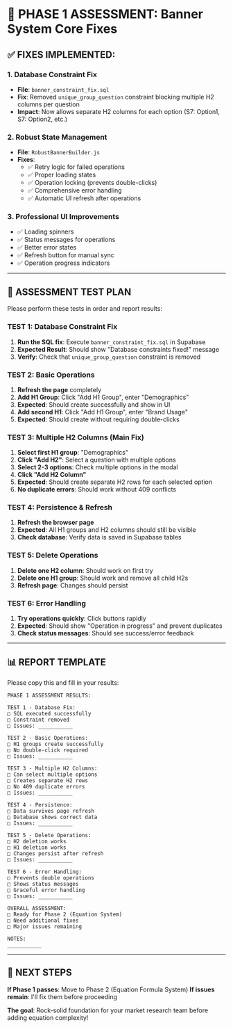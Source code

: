 # 🔧 PHASE 1 ASSESSMENT: Banner System Core Fixes

## **✅ FIXES IMPLEMENTED:**

### **1. Database Constraint Fix**
- **File**: `banner_constraint_fix.sql`
- **Fix**: Removed `unique_group_question` constraint blocking multiple H2 columns per question
- **Impact**: Now allows separate H2 columns for each option (S7: Option1, S7: Option2, etc.)

### **2. Robust State Management**
- **File**: `RobustBannerBuilder.js`
- **Fixes**:
  - ✅ Retry logic for failed operations
  - ✅ Proper loading states
  - ✅ Operation locking (prevents double-clicks)
  - ✅ Comprehensive error handling
  - ✅ Automatic UI refresh after operations

### **3. Professional UI Improvements**
- ✅ Loading spinners
- ✅ Status messages for operations
- ✅ Better error states
- ✅ Refresh button for manual sync
- ✅ Operation progress indicators

---

## **🧪 ASSESSMENT TEST PLAN**

Please perform these tests in order and report results:

### **TEST 1: Database Constraint Fix**
1. **Run the SQL fix**: Execute `banner_constraint_fix.sql` in Supabase
2. **Expected Result**: Should show "Database constraints fixed!" message
3. **Verify**: Check that `unique_group_question` constraint is removed

### **TEST 2: Basic Operations**
1. **Refresh the page** completely
2. **Add H1 Group**: Click "Add H1 Group", enter "Demographics"
3. **Expected**: Should create successfully and show in UI
4. **Add second H1**: Click "Add H1 Group", enter "Brand Usage"
5. **Expected**: Should create without requiring double-clicks

### **TEST 3: Multiple H2 Columns (Main Fix)**
1. **Select first H1 group**: "Demographics"
2. **Click "Add H2"**: Select a question with multiple options
3. **Select 2-3 options**: Check multiple options in the modal
4. **Click "Add H2 Column"**
5. **Expected**: Should create separate H2 rows for each selected option
6. **No duplicate errors**: Should work without 409 conflicts

### **TEST 4: Persistence & Refresh**
1. **Refresh the browser page**
2. **Expected**: All H1 groups and H2 columns should still be visible
3. **Check database**: Verify data is saved in Supabase tables

### **TEST 5: Delete Operations**
1. **Delete one H2 column**: Should work on first try
2. **Delete one H1 group**: Should work and remove all child H2s
3. **Refresh page**: Changes should persist

### **TEST 6: Error Handling**
1. **Try operations quickly**: Click buttons rapidly
2. **Expected**: Should show "Operation in progress" and prevent duplicates
3. **Check status messages**: Should see success/error feedback

---

## **📊 REPORT TEMPLATE**

Please copy this and fill in your results:

```
PHASE 1 ASSESSMENT RESULTS:

TEST 1 - Database Fix:
□ SQL executed successfully
□ Constraint removed
□ Issues: ___________

TEST 2 - Basic Operations:
□ H1 groups create successfully
□ No double-click required
□ Issues: ___________

TEST 3 - Multiple H2 Columns:
□ Can select multiple options
□ Creates separate H2 rows
□ No 409 duplicate errors
□ Issues: ___________

TEST 4 - Persistence:
□ Data survives page refresh
□ Database shows correct data
□ Issues: ___________

TEST 5 - Delete Operations:
□ H2 deletion works
□ H1 deletion works
□ Changes persist after refresh
□ Issues: ___________

TEST 6 - Error Handling:
□ Prevents double operations
□ Shows status messages
□ Graceful error handling
□ Issues: ___________

OVERALL ASSESSMENT:
□ Ready for Phase 2 (Equation System)
□ Need additional fixes
□ Major issues remaining

NOTES:
___________
```

---

## **🎯 NEXT STEPS**

**If Phase 1 passes**: Move to Phase 2 (Equation Formula System)
**If issues remain**: I'll fix them before proceeding

**The goal**: Rock-solid foundation for your market research team before adding equation complexity!